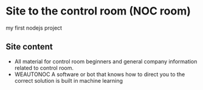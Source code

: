 # Site to the control room (NOC room)

my first nodejs project 

## Site content
- All material for control room beginners and general company information related to control room.
- WEAUTONOC A software or bot that knows how to direct you to the correct solution is built in machine learning
